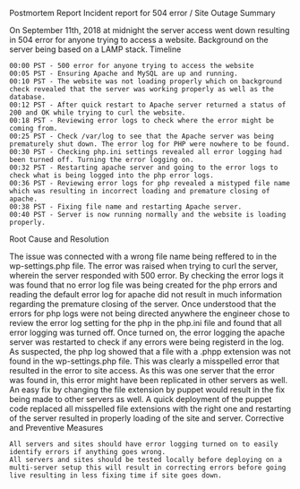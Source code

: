 Postmortem Report
Incident report for 504 error / Site Outage
Summary

On September 11th, 2018 at midnight the server access went down resulting in 504 error for anyone trying to access a website. Background on the server being based on a LAMP stack.
Timeline

    00:00 PST - 500 error for anyone trying to access the website
    00:05 PST - Ensuring Apache and MySQL are up and running.
    00:10 PST - The website was not loading properly which on background check revealed that the server was working properly as well as the database.
    00:12 PST - After quick restart to Apache server returned a status of 200 and OK while trying to curl the website.
    00:18 PST - Reviewing error logs to check where the error might be coming from.
    00:25 PST - Check /var/log to see that the Apache server was being prematurely shut down. The error log for PHP were nowhere to be found.
    00:30 PST - Checking php.ini settings revealed all error logging had been turned off. Turning the error logging on.
    00:32 PST - Restarting apache server and going to the error logs to check what is being logged into the php error logs.
    00:36 PST - Reviewing error logs for php revealed a mistyped file name which was resulting in incorrect loading and premature closing of apache.
    00:38 PST - Fixing file name and restarting Apache server.
    00:40 PST - Server is now running normally and the website is loading properly.

Root Cause and Resolution

The issue was connected with a wrong file name being reffered to in the wp-settings.php file. The error was raised when trying to curl the server, wherein the server responded with 500 error. By checking the error logs it was found that no error log file was being created for the php errors and reading the default error log for apache did not result in much information regarding the premature closing of the server. Once understood that the errors for php logs were not being directed anywhere the engineer chose to review the error log setting for the php in the php.ini file and found that all error logging was turned off. Once turned on, the error logging the apache server was restarted to check if any errors were being registerd in the log. As suspected, the php log showed that a file with a .phpp extension was not found in the wp-settings.php file. This was clearly a misspelled error that resulted in the error to site access. As this was one server that the error was found in, this error might have been replicated in other servers as well. An easy fix by changing the file extension by puppet would result in the fix being made to other servers as well. A quick deployment of the puppet code replaced all misspelled file extensions with the right one and restarting of the server resulted in properly loading of the site and server.
Corrective and Preventive Measures

    All servers and sites should have error logging turned on to easily identify errors if anything goes wrong.
    All servers and sites should be tested locally before deploying on a multi-server setup this will result in correcting errors before going live resulting in less fixing time if site goes down.

